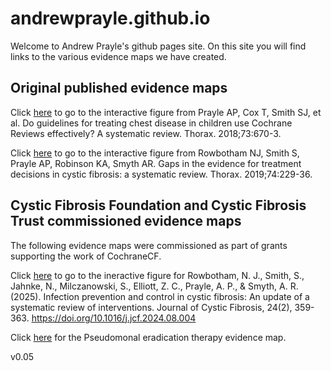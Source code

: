 # andrewprayle.github.io
Welcome to Andrew Prayle's github pages site.  On this site you will find links to the various evidence maps we have created.  

## Original published evidence maps

Click [here](/interactive_figure.html) to go to the interactive figure from Prayle AP, Cox T, Smith SJ, et al. Do guidelines for treating chest disease in children use Cochrane Reviews effectively? A systematic review. Thorax. 2018;73:670-3.

Click [here](/gaps_review_figure.html) to go to the interactive figure from Rowbotham NJ, Smith S, Prayle AP, Robinson KA, Smyth AR. Gaps in the evidence for treatment decisions in cystic fibrosis: a systematic review. Thorax. 2019;74:229-36.

## Cystic Fibrosis Foundation and Cystic Fibrosis Trust commissioned evidence maps

The following evidence maps were commissioned as part of grants supporting the work of CochraneCF.  

Click [here](/2024_Evidence_Map_Infection_Prevention_Control.html) to go to the ineractive figure for Rowbotham, N. J., Smith, S., Jahnke, N., Milczanowski, S., Elliott, Z. C., Prayle, A. P., & Smyth, A. R. (2025). Infection prevention and control in cystic fibrosis: An update of a systematic review of interventions. Journal of Cystic Fibrosis, 24(2), 359-363. https://doi.org/10.1016/j.jcf.2024.08.004

Click [here](/2024_pseudomonas_eradication_evidence_map.html) for the Pseudomonal eradication therapy evidence map.  


v0.05

